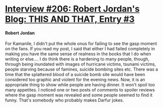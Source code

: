 # [Interview #206: Robert Jordan's Blog: THIS AND THAT, Entry #3](https://www.theoryland.com/intvmain.php?i=206#3)

#### Robert Jordan

For Kamanile, I didn't put the whole onus for failing to see the gasp moment on the fans. If you read my post, I said that either I had failed completely in making you have the same sense of realness in the books that I do when writing or else.... I do think there is a hardening to many people, though, through being inundated with images of hurricane victims, tsunami victims, people starving because of famines, suicide bombing sites etc. There was a time that the splattered blood of a suicide bomb site would have been considered too graphic and violent for the evening news. Now, it is an appropriate thing to show while people are having dinner. It won't spoil too many appetites. I noticed one or two posts of comments to spoiler reviews where the gasp moment was revealed and some people seemed to find it funny. That's somebody who probably makes Darfur jokes.

